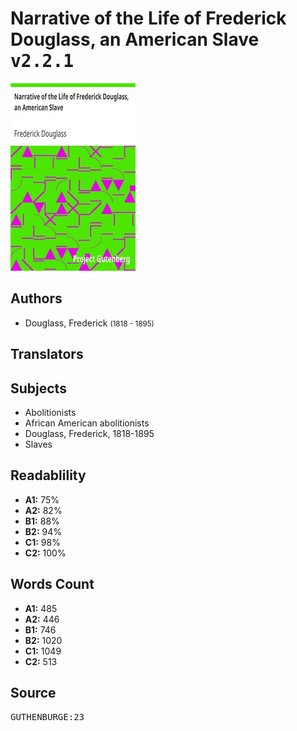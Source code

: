 # Narrative of the Life of Frederick Douglass, an American Slave <kbd>v2.2.1</kbd>

![](./cover.medium.jpg "")

## Authors


 - Douglass, Frederick <small>(1818 - 1895)</small>

## Translators



## Subjects


 - Abolitionists
 - African American abolitionists
 - Douglass, Frederick, 1818-1895
 - Slaves

## Readablility


 - **A1:** 75%
 - **A2:** 82%
 - **B1:** 88%
 - **B2:** 94%
 - **C1:** 98%
 - **C2:** 100%

## Words Count


 - **A1:** 485
 - **A2:** 446
 - **B1:** 746
 - **B2:** 1020
 - **C1:** 1049
 - **C2:** 513

## Source


<kbd>GUTHENBURGE:23</kbd>
